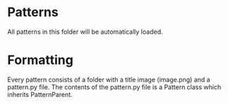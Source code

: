 # Patterns

All patterns in this folder will be automatically loaded.

# Formatting

Every pattern consists of a folder with a title image (image.png) and a pattern.py file. The contents of the pattern.py file is a Pattern class which inherits PatternParent.
